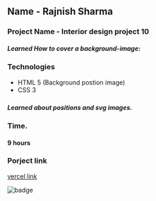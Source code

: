 ## Name - Rajnish Sharma 

### Project Name - Interior design project 10

#####  Learned How to cover a background-image:

### Technologies
- HTML 5 (Background postion image)
- CSS 3

###  
##### Learned about positions and svg images.

 

### Time.
#### 9 hours

### Porject link
[vercel link ](https://project-10-updates.vercel.app/)

![badge](https://img.shields.io/badge/HTML-CSS-blue)

